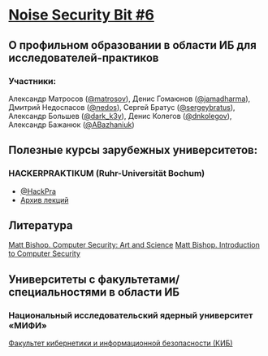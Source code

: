 [Noise Security Bit #6](http://noisebit.podster.fm/6)
=====
## О профильном образовании в области ИБ для исследователей-практиков 


### Участники:
Александр Матросов ([@matrosov](http://twitter.com/matrosov)),
Денис Гомаюнов ([@jamadharma](https://twitter.com/jamadharma)),
Дмитрий Недоспасов ([@nedos](https://twitter.com/nedos)),
Сергей Братус ([@sergeybratus](https://twitter.com/sergeybratus)),
Александр Большев ([@dark_k3y](https://twitter.com/dark_k3y)),
Денис Колегов ([@dnkolegov](https://twitter.com/dnkolegov)),
Александр Бажанюк ([@ABazhaniuk](http://twitter.com/ABazhaniuk))

## Полезные курсы зарубежных университетов:
### HA­CKER­PRAK­TI­KUM (Ruhr-Universität Bochum)
 - [@HackPra](https://twitter.com/HackPra)
 - [Архив лекций](http://www.nds.rub.de/teaching/hackpra/)

## Литература
[Matt Bishop. Computer Security: Art and Science](http://nob.cs.ucdavis.edu/book/book-aands/)
[Matt Bishop. Introduction to Computer Security](http://nob.cs.ucdavis.edu/book/book-intro/)

## Университеты с факультетами/специальностями в области ИБ
### Национальный исследовательский ядерный университет «МИФИ»
[Факультет кибернетики и информационной безопасности (КИБ)](http://mephi.ru/about/faculty/Information_Security_Faculty/)
